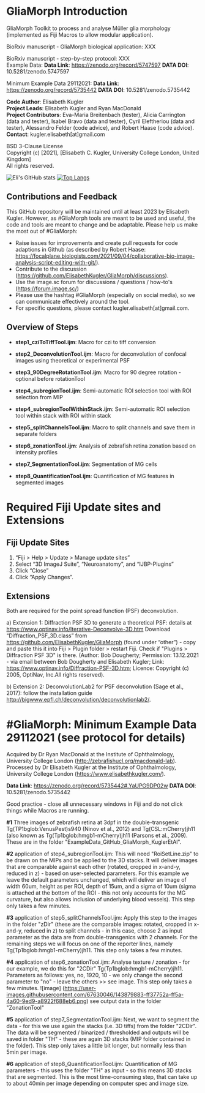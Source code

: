 # GliaMorph Introduction

GliaMorph Toolkit to process and analyse Müller glia morphology (implemented as Fiji Macros to allow modular application).

BioRxiv manuscript - GliaMorph biological application: XXX

BioRxiv manuscript - step-by-step protocol: XXX <br/>
Example Data: **Data Link**: https://zenodo.org/record/5747597 **DATA DOI**: 10.5281/zenodo.5747597

Minimum Example Data 29112021: **Data Link**: https://zenodo.org/record/5735442 **DATA DOI**: 10.5281/zenodo.5735442

**Code Author**: Elisabeth Kugler <br/>
**Project Leads**: Elisabeth Kugler and Ryan MacDonald <br/>
**Project Contributors**: Eva-Maria Breitenbach (tester), Alicia Carrington (data and tester), Isabel Bravo (data and tester), Cyril Eleftheriou (data and tester), Alessandro Felder (code advice), and Robert Haase (code advice). <br/>
**Contact**: kugler.elisabeth[at]gmail.com<br/>

BSD 3-Clause License <br/>
Copyright (c) [2021], [Elisabeth C. Kugler, University College London, United Kingdom] <br/>
All rights reserved.

![Eli's GitHub stats](https://github-readme-stats.vercel.app/api?username=ElisabethKugler&show_icons=true)
[![Top Langs](https://github-readme-stats.vercel.app/api/top-langs/?username=ElisabethKugler&layout=compact)](https://github.com/ElisabethKugler/github-readme-stats)


## Contributions and Feedback
This GitHub repository will be maintained until at least 2023 by Elisabeth Kugler. However, as #GliaMorph tools are meant to be used and useful, the code and tools are meant to change and be adaptable. Please help us make the most out of #GliaMorph:

- Raise issues for improvements and create pull requests for code adaptions in Github (as described by Robert Haase: https://focalplane.biologists.com/2021/09/04/collaborative-bio-image-analysis-script-editing-with-git/).
- Contribute to the discussion (https://github.com/ElisabethKugler/GliaMorph/discussions). 
- Use the image.sc forum for discussions / questions / how-to's (https://forum.image.sc/)
- Please use the hashtag #GliaMorph (especially on social media), so we can communicate effectively around the tool.
- For specific questions, please contact kugler.elisabeth[at]gmail.com.

## Overview of Steps

- **step1_cziToTiffTool.ijm**: Macro for czi to tiff conversion

- **step2_DeconvolutionTool.ijm**: Macro for deconvolution of confocal images using theoretical or experimental PSF

- **step3_90DegreeRotationTool.ijm**: Macro for 90 degree rotation - optional before rotationTool

- **step4_subregionTool.ijm**: Semi-automatic ROI selection tool with ROI selection from MIP

- **step4_subregionToolWithinStack.ijm**: Semi-automatic ROI selection tool within stack with ROI within stack

- **step5_splitChannelsTool.ijm**: Macro to split channels and save them in separate folders

- **step6_zonationTool.ijm**: Analysis of zebrafish retina zonation based on intensity profiles

- **step7_SegmentationTool.ijm**: Segmentation of MG cells

- **step8_QuantificationTool.ijm**: Quantification of MG features in segmented images


# Required Fiji Update sites and Extensions
## Fiji Update Sites
1.	“Fiji > Help > Update > Manage update sites”
2.	Select “3D ImageJ Suite”, “Neuroanatomy”, and “IJBP-Plugins” 
3.	Click “Close” 
4.	Click “Apply Changes”. 

## Extensions
Both are required for the point spread function (PSF) deconvolution. 

a) Extension 1: Diffraction PSF 3D to generate a theoretical PSF: details at https://www.optinav.info/Iterative-Deconvolve-3D.htm
Download “Diffraction_PSF_3D.class” from https://github.com/ElisabethKugler/GliaMorph (found under “other”) - copy and paste this it into Fiji > Plugin folder > restart Fiji. Check if "Plugins > Diffraction PSF 3D" is there.
(Author: Bob Dougherty; Permission: 13.12.2021 - via email between Bob Dougherty and Elisabeth Kugler; Link: https://www.optinav.info/Diffraction-PSF-3D.htm; Licence: Copyright (c) 2005, OptiNav, Inc.All rights reserved).

b) Extension 2: DeconvolutionLab2 for PSF deconvolution (Sage et al., 2017): follow the installation guide http://bigwww.epfl.ch/deconvolution/deconvolutionlab2/.


# #GliaMorph: Minimum Example Data 29112021 (see protocol for details)
Acquired by Dr Ryan MacDonald at the Institute of Ophthalmology, University College London (http://zebrafishucl.org/macdonald-lab).
Processed by Dr Elisabeth Kugler at the Institute of Ophthalmology, University College London (https://www.elisabethkugler.com/).

**Data Link**: https://zenodo.org/record/5735442#.YaUPG9DP02w
**DATA DOI**: 10.5281/zenodo.5735442

Good practice - close all unnecessary windows in Fiji and do not click things while Macros are running.

**#1** Three images of zebrafish retina at 3dpf in the double-transgenic Tg(TP1bglob:VenusPest)s940 (Ninov et al., 2012) and Tg(CSL:mCherry)jh11 (also known as Tg(Tp1bglob:hmgb1-mCherry)jh11 (Parsons et al., 2009). These are in the folder "ExampleData_GitHub_GliaMorph_KuglerEtAl".

**#2** application of step4_subregionTool.ijm: This will need "RoiSetLine.zip" to be drawn on the MIPs and be applied to the 3D stacks. It will deliver images that are comparable against each other (rotated, cropped in x-and-y, reduced in z) - based on user-selected parameters. For this example we leave the default parameters unchanged, which will deliver an image of width 60um, height as per ROI, depth of 15um, and a sigma of 10um (sigma is attached at the bottom of the ROI - this not only accounts for the MG curvature, but also allows inclusion of underlying blood vessels). This step only takes a few minutes.

**#3** application of step5_splitChannelsTool.ijm: Apply this step to the images in the folder "zDir" (these are the comparable images: rotated, cropped in x-and-y, reduced in z) to split channels - in this case, choose 2 as input parameter as the data are from double-transgenics with 2 channels. For the remaining steps we will focus on one of the reporter lines, namely Tg(Tp1bglob:hmgb1-mCherry)jh11. This step only takes a few minutes.

**#4** application of step6_zonationTool.ijm: Analyse texture / zonation - for our example, we do this for "2CDir" Tg(Tp1bglob:hmgb1-mCherry)jh11.
Parameters as follows: yes, no, 1920, 10 - we only change the second parameter to "no" - leave the others >> see image. This step only takes a few minutes.
![image]
(https://user-images.githubusercontent.com/67630046/143879883-ff37752a-ff5a-4a60-9ed9-a8922f688eb6.png)
see output data in the folder "ZonationTool"

**#5** application of step7_SegmentationTool.ijm: Next, we want to segment the data - for this we use again the stacks (i.e. 3D tiffs) from the folder "2CDir". The data will be segmented / binarized / thresholded and outputs will be saved in folder "TH" - these are again 3D stacks (MIP folder contained in the folder). This step only takes a little bit longer, but normally less than 5min per image.

**#6** application of step8_QuantificationTool.ijm: Quantification of MG parameters - this uses the folder "TH" as input - so this means 3D stacks that are segmented. This is the most time-consuming step, that can take up to about 40min per image depending on computer spec and image size.

